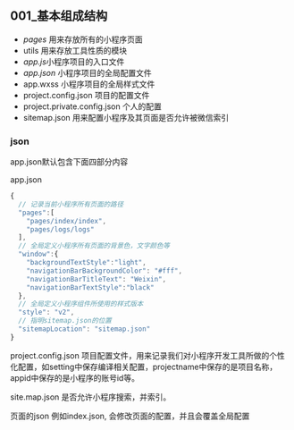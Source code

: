 ## 001_基本组成结构

- *pages* 用来存放所有的小程序页面
- utils 用来存放工具性质的模块
- *app.js*小程序项目的入口文件
- *app.json* 小程序项目的全局配置文件
- app.wxss 小程序项目的全局样式文件
- project.config.json 项目的配置文件
- project.private.config.json 个人的配置
- sitemap.json 用来配置小程序及其页面是否允许被微信索引

### json
app.json默认包含下面四部分内容

app.json
```js
{
  // 记录当前小程序所有页面的路径
  "pages":[
    "pages/index/index",
    "pages/logs/logs"
  ],
  // 全局定义小程序所有页面的背景色，文字颜色等
  "window":{
    "backgroundTextStyle":"light",
    "navigationBarBackgroundColor": "#fff",
    "navigationBarTitleText": "Weixin",
    "navigationBarTextStyle":"black"
  },
  // 全局定义小程序组件所使用的样式版本
  "style": "v2",
  // 指明sitemap.json的位置
  "sitemapLocation": "sitemap.json"
}
```

project.config.json
项目配置文件，用来记录我们对小程序开发工具所做的个性化配置，如setting中保存编译相关配置，projectname中保存的是项目名称，appid中保存的是小程序的账号id等。

site.map.json
是否允许小程序搜索，并索引。


页面的json
例如index.json, 会修改页面的配置，并且会覆盖全局配置